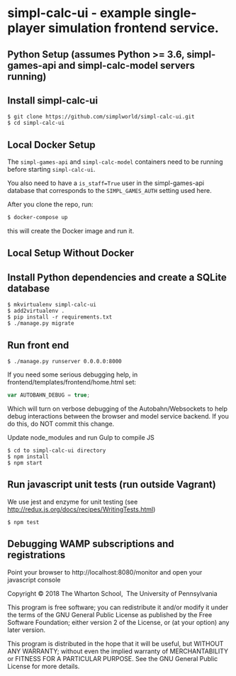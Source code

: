 # simpl-calc-ui - example single-player simulation frontend service.

## Python Setup (assumes Python >= 3.6, simpl-games-api and simpl-calc-model servers running)


## Install simpl-calc-ui

```shell
$ git clone https://github.com/simplworld/simpl-calc-ui.git
$ cd simpl-calc-ui
```

## Local Docker Setup

The `simpl-games-api` and `simpl-calc-model` containers need to be running before starting `simpl-calc-ui`.

You also need to have a `is_staff=True` user in the simpl-games-api database that
corresponds to the `SIMPL_GAMES_AUTH` setting used here.

After you clone the repo, run:

```bash
$ docker-compose up
```

this will create the Docker image and run it. 

## Local Setup Without Docker

## Install Python dependencies and create a SQLite database

```
$ mkvirtualenv simpl-calc-ui
$ add2virtualenv .
$ pip install -r requirements.txt
$ ./manage.py migrate
```

## Run front end

```shell
$ ./manage.py runserver 0.0.0.0:8000
```

If you need some serious debugging help, in frontend/templates/frontend/home.html set:

```js
var AUTOBAHN_DEBUG = true;
```

Which will turn on verbose debugging of the Autobahn/Websockets to help debug interactions between the browser 
and model service backend.
If you do this, do NOT commit this change.

Update node_modules and run Gulp to compile JS

```shell
$ cd to simpl-calc-ui directory
$ npm install
$ npm start
```

## Run javascript unit tests (run outside Vagrant)

We use jest and enzyme for unit testing (see http://redux.js.org/docs/recipes/WritingTests.html)

```shell
$ npm test
```

## Debugging WAMP subscriptions and registrations

Point your browser to http://localhost:8080/monitor and open your javascript console

Copyright © 2018 The Wharton School,  The University of Pennsylvania 

This program is free software; you can redistribute it and/or
modify it under the terms of the GNU General Public License
as published by the Free Software Foundation; either version 2
of the License, or (at your option) any later version.

This program is distributed in the hope that it will be useful,
but WITHOUT ANY WARRANTY; without even the implied warranty of
MERCHANTABILITY or FITNESS FOR A PARTICULAR PURPOSE.  See the
GNU General Public License for more details.

